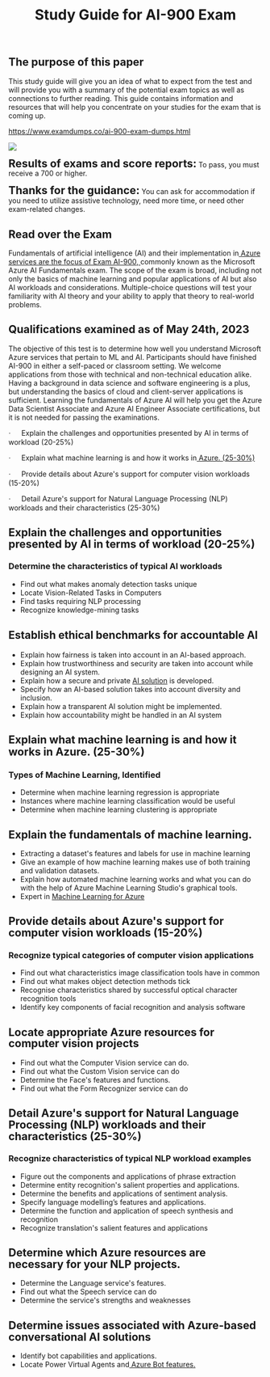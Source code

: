 <h1 class="MsoTitle" style="text-align: center;" align="center"><strong style="mso-bidi-font-weight: normal;">Study Guide for AI-900</strong> <strong style="mso-bidi-font-weight: normal;">Exam</strong></h1><p class="MsoNormal">&nbsp;</p><h2 class="MsoNormal"><strong style="mso-bidi-font-weight: normal;"><span style="font-size: 16.0pt; line-height: 107%;">The purpose of&nbsp;this paper</span></strong></h2><p class="MsoNormal">This study guide will give you an idea of what to expect from the test and will provide you with a summary of the potential exam topics as well as connections to further reading. This guide contains information and resources that will help you concentrate on&nbsp;your studies for the exam that is coming up.</p><p class="MsoNormal"><a href="https://www.examdumps.co/ai-900-exam-dumps.html">https://www.examdumps.co/ai-900-exam-dumps.html</a></p><p class="MsoNormal"><img src="https://www.examdumps.co//images/banners/big-sale-20-percent-discount-offer-examdumps.jpg"></p><p class="MsoNormal"><strong style="mso-bidi-font-weight: normal;"><span style="font-size: 16.0pt; line-height: 107%;">Results of exams and score reports:</span></strong> To pass, you must receive a 700 or higher.</p><p class="MsoNormal"><strong style="mso-bidi-font-weight: normal;"><span style="font-size: 16.0pt; line-height: 107%;">Thanks for the&nbsp;guidance:</span></strong> You can ask for accommodation if you need to utilize assistive technology, need more time, or need other exam-related changes.</p><h2 class="MsoNormal"><strong style="mso-bidi-font-weight: normal;"><span style="font-size: 16.0pt; line-height: 107%;">Read over the Exam</span></strong></h2><p class="MsoNormal">Fundamentals of artificial intelligence (AI) and their implementation in<a href="https://www.examdumps.co/microsoft-exam-dumps.html"> Azure services are the focus of Exam AI-900, </a>commonly known as the Microsoft Azure AI Fundamentals exam. The scope of the exam is broad, including not only the basics of machine learning and popular applications of AI but also AI workloads and considerations. Multiple-choice questions will test your familiarity with AI theory and your ability to apply that theory to real-world problems.</p><h2 class="MsoNormal"><strong style="mso-bidi-font-weight: normal;"><span style="font-size: 16.0pt; line-height: 107%;">Qualifications examined as of May 24th, 2023</span></strong></h2><p class="MsoNormal">The objective of this test is to determine how well you understand Microsoft Azure services that pertain to ML and AI. Participants should have finished AI-900 in either a self-paced or classroom setting. We welcome applications from those with technical and non-technical education alike. Having a background in data science and software engineering is a plus, but understanding the basics of cloud and client-server applications is sufficient. Learning the fundamentals of Azure AI will help you get the Azure Data Scientist Associate and Azure AI Engineer Associate certifications, but it is not needed for passing the examinations.</p><p><!-- [if !supportLists]--><span style="font-family: Symbol; mso-fareast-font-family: Symbol; mso-bidi-font-family: Symbol;"><span style="mso-list: Ignore;">&middot;<span style="font: 7.0pt 'Times New Roman';">&nbsp;&nbsp;&nbsp;&nbsp;&nbsp;&nbsp;&nbsp;&nbsp; </span></span></span><!--[endif]-->Explain the challenges and opportunities presented by AI in terms of workload (20-25%)</p><p><!-- [if !supportLists]--><span style="font-family: Symbol; mso-fareast-font-family: Symbol; mso-bidi-font-family: Symbol;"><span style="mso-list: Ignore;">&middot;<span style="font: 7.0pt 'Times New Roman';">&nbsp;&nbsp;&nbsp;&nbsp;&nbsp;&nbsp;&nbsp;&nbsp; </span></span></span><!--[endif]-->Explain what machine learning is and how it works in<a href="https://www.examdumps.co/azure-ai-fundamentals-exam-dumps.html"> Azure. (25-30%)</a></p><p><!-- [if !supportLists]--><span style="font-family: Symbol; mso-fareast-font-family: Symbol; mso-bidi-font-family: Symbol;"><span style="mso-list: Ignore;">&middot;<span style="font: 7.0pt 'Times New Roman';">&nbsp;&nbsp;&nbsp;&nbsp;&nbsp;&nbsp;&nbsp;&nbsp; </span></span></span><!--[endif]-->Provide details about Azure's support for computer vision workloads (15-20%)</p><p><!-- [if !supportLists]--><span style="font-family: Symbol; mso-fareast-font-family: Symbol; mso-bidi-font-family: Symbol;"><span style="mso-list: Ignore;">&middot;<span style="font: 7.0pt 'Times New Roman';">&nbsp;&nbsp;&nbsp;&nbsp;&nbsp;&nbsp;&nbsp;&nbsp; </span></span></span><!--[endif]-->Detail Azure's support for Natural Language Processing (NLP) workloads and their characteristics (25-30%)</p><h2 class="MsoNormal"><strong style="mso-bidi-font-weight: normal;"><span style="font-size: 16.0pt; line-height: 107%;">Explain the challenges and opportunities presented by AI in terms of workload (20-25%)</span></strong></h2><h3 class="MsoNormal"><strong style="mso-bidi-font-weight: normal;">Determine the characteristics of typical AI workloads</strong></h3><ul><li class="MsoNormal">Find out what makes anomaly detection tasks unique</li><li class="MsoNormal">Locate Vision-Related Tasks in Computers</li><li class="MsoNormal">Find tasks requiring NLP processing</li><li class="MsoNormal">Recognize knowledge-mining tasks</li></ul><h2 class="MsoNormal"><strong style="mso-bidi-font-weight: normal;">Establish ethical benchmarks for accountable AI</strong></h2><ul><li class="MsoNormal">Explain how fairness is taken into account in an AI-based approach.</li><li class="MsoNormal">Explain how trustworthiness and security are taken into account while designing an AI system.</li><li class="MsoNormal">Explain how a secure and private <a href="https://www.examdumps.co/">AI solution</a> is developed.</li><li class="MsoNormal">Specify how an AI-based solution takes into account diversity and inclusion.</li><li class="MsoNormal">Explain how a transparent AI solution might be implemented.</li><li class="MsoNormal">Explain how accountability might be handled in an AI system</li></ul><h2 class="MsoNormal"><strong style="mso-bidi-font-weight: normal;"><span style="font-size: 16.0pt; line-height: 107%;">Explain what machine learning is and how it works in Azure.</span></strong> <strong style="mso-bidi-font-weight: normal;"><span style="font-size: 16.0pt; line-height: 107%;">(25-30%)</span></strong></h2><h3 class="MsoNormal"><strong style="mso-bidi-font-weight: normal;">Types of Machine Learning, Identified</strong></h3><ul><li class="MsoNormal">Determine when machine learning regression is appropriate</li><li class="MsoNormal">Instances where machine learning classification would be useful</li><li class="MsoNormal">Determine when machine learning clustering is appropriate</li></ul><h2 class="MsoNormal"><strong style="mso-bidi-font-weight: normal;"><span style="font-size: 16.0pt; line-height: 107%;">Explain the fundamentals of machine learning.</span></strong></h2><ul><li class="MsoNormal">Extracting a dataset's features and labels for use in machine learning</li><li class="MsoNormal">Give an example of how machine learning makes use of both training and validation datasets.</li><li class="MsoNormal">Explain how automated machine learning works and what you can do with the help of Azure Machine Learning Studio's graphical tools.</li><li class="MsoNormal">Expert in <a href="https://www.examdumps.co/ai-900-exam-dumps.html">Machine Learning for Azure</a></li></ul><h2 class="MsoNormal"><strong style="mso-bidi-font-weight: normal;"><span style="font-size: 16.0pt; line-height: 107%;">Provide details about Azure's support for computer vision workloads (15-20%)</span></strong></h2><h3 class="MsoNormal"><strong style="mso-bidi-font-weight: normal;">Recognize typical categories of computer vision applications</strong></h3><ul><li class="MsoNormal">Find out what characteristics image classification tools have in common</li><li class="MsoNormal">Find out what makes object detection methods tick</li><li class="MsoNormal">Recognise characteristics shared by successful optical character recognition tools</li><li class="MsoNormal">Identify key components of facial recognition and analysis software</li></ul><h2 class="MsoNormal"><strong style="mso-bidi-font-weight: normal;"><span style="font-size: 16.0pt; line-height: 107%;">Locate appropriate Azure resources for computer vision projects</span></strong></h2><ul><li class="MsoNormal">Find out what the Computer Vision service can do.</li><li class="MsoNormal">Find out what the Custom Vision service can do</li><li class="MsoNormal">Determine the Face's features and functions.</li><li class="MsoNormal">Find out what the Form Recognizer service can do</li></ul><h2 class="MsoNormal"><strong style="mso-bidi-font-weight: normal;"><span style="font-size: 16.0pt; line-height: 107%;">Detail Azure's support for Natural Language Processing (NLP) workloads and their characteristics (25-30%)</span></strong></h2><h3 class="MsoNormal"><strong style="mso-bidi-font-weight: normal;">Recognize characteristics of typical NLP workload examples</strong></h3><ul><li class="MsoNormal">Figure out the components and applications of phrase extraction</li><li class="MsoNormal">Determine entity recognition's salient properties and applications.</li><li class="MsoNormal">Determine the benefits and applications of sentiment analysis.</li><li class="MsoNormal">Specify language modelling&rsquo;s features and applications.</li><li class="MsoNormal">Determine the function and application of speech synthesis and recognition</li><li class="MsoNormal">Recognize translation's salient features and applications</li></ul><h2 class="MsoNormal"><strong style="mso-bidi-font-weight: normal;"><span style="font-size: 16.0pt; line-height: 107%;">Determine which Azure resources are necessary for your NLP projects.</span></strong></h2><ul><li class="MsoNormal">Determine the Language service's features.</li><li class="MsoNormal">Find out what the Speech service can do</li><li class="MsoNormal">Determine the service's strengths and weaknesses</li></ul><h2 class="MsoNormal"><strong style="mso-bidi-font-weight: normal;"><span style="font-size: 16.0pt; line-height: 107%;">Determine issues associated with Azure-based conversational AI solutions</span></strong></h2><ul><li class="MsoNormal">Identify bot capabilities and applications.</li><li class="MsoNormal">Locate Power Virtual Agents and<a href="https://www.examdumps.co/ai-900-exam-dumps.html"> Azure Bot features.</a></li></ul>
